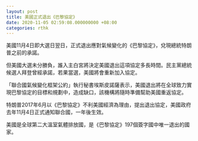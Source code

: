 ```yaml
---
layout: post
title: 美國正式退出《巴黎協定》
date: 2020-11-05 02:59:08.000000000 +08:00
categories: rthk
---
```


美國11月4日即大選日翌日，正式退出應對氣候變化的《巴黎協定》，兌現總統特朗普之前的承諾。

但美國大選未分勝負，誰入主白宮將決定美國退出這項協定多長時間。民主黨總統候選人拜登曾經承諾，若果當選，美國將會重新加入協定。

「聯合國氣候變化框架公約」執行秘書埃斯皮諾薩表示，美國退出將在全球致力實現巴黎協定的目標和規劃中，造成缺口，該機構將隨時準備幫助美國重返協定。

特朗普2017年6月以《巴黎協定》不利美國經濟為理由，提出退出協定，美國政府去年11月4日正式通知聯合國，一年後生效。

美國是全球第二大溫室氣體排放國，是《巴黎協定》197個簽字國中唯一退出的國家。
